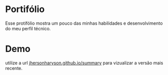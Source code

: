 # Portifólio
Esse protifólio mostra um pouco das minhas habilidades e desenvolvimento do meu perfil técnico.

# Demo
utilize a url [jhersonharyson.github.io/summary](jhersonharyson.github.io/summary) para vizualizar a versão mais recente.

